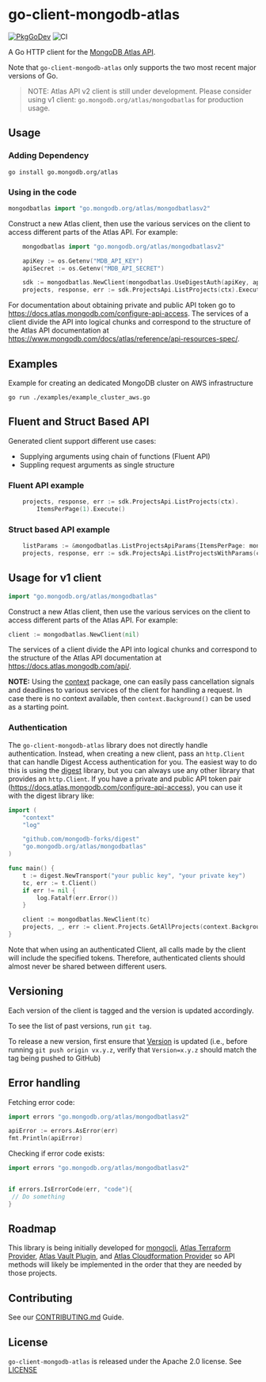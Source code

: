 # go-client-mongodb-atlas
[![PkgGoDev](https://pkg.go.dev/badge/go.mongodb.org/atlas)](https://pkg.go.dev/go.mongodb.org/atlas)
![CI](https://github.com/mongodb/go-client-mongodb-atlas/workflows/CI/badge.svg)

A Go HTTP client for the [MongoDB Atlas API](https://docs.atlas.mongodb.com/api/).

Note that `go-client-mongodb-atlas` only supports the two most recent major versions of Go.

> NOTE: Atlas API v2 client is still under development. 
> Please consider using v1 client: `go.mongodb.org/atlas/mongodbatlas` for production usage.


## Usage

### Adding Dependency

```
go install go.mongodb.org/atlas
```

### Using in the code

```go
mongodbatlas import "go.mongodb.org/atlas/mongodbatlasv2"
```

Construct a new Atlas client, then use the various services on the client to
access different parts of the Atlas API. For example:

```go
	mongodbatlas import "go.mongodb.org/atlas/mongodbatlasv2"

   	apiKey := os.Getenv("MDB_API_KEY")
	apiSecret := os.Getenv("MDB_API_SECRET")

	sdk := mongodbatlas.NewClient(mongodbatlas.UseDigestAuth(apiKey, apiSecret))
	projects, response, err := sdk.ProjectsApi.ListProjects(ctx).Execute()
```

For documentation about obtaining private and public API token go to
https://docs.atlas.mongodb.com/configure-api-access.
The services of a client divide the API into logical chunks and correspond to
the structure of the Atlas API documentation at
https://www.mongodb.com/docs/atlas/reference/api-resources-spec/.

## Examples

Example for creating an dedicated MongoDB cluster on AWS infrastructure

```
go run ./examples/example_cluster_aws.go
```

## Fluent and Struct Based API

Generated client support different use cases:
- Supplying arguments using chain of functions (Fluent API)
- Suppling request arguments as single structure

### Fluent API example

```go
    projects, response, err := sdk.ProjectsApi.ListProjects(ctx).
	    ItemsPerPage(1).Execute()
```  

### Struct based API example

```go
	listParams := &mongodbatlas.ListProjectsApiParams{ItemsPerPage: mongodbatlas.PtrInt32(1)}
	projects, response, err := sdk.ProjectsApi.ListProjectsWithParams(ctx, listParams).Execute()
```    

## Usage for v1 client

```go
import "go.mongodb.org/atlas/mongodbatlas"
```

Construct a new Atlas client, then use the various services on the client to
access different parts of the Atlas API. For example:

```go
client := mongodbatlas.NewClient(nil)
```

The services of a client divide the API into logical chunks and correspond to
the structure of the Atlas API documentation at
https://docs.atlas.mongodb.com/api/.

**NOTE:** Using the [context](https://godoc.org/context) package, one can easily
pass cancellation signals and deadlines to various services of the client for
handling a request. In case there is no context available, then `context.Background()`
can be used as a starting point.

### Authentication

The `go-client-mongodb-atlas` library does not directly handle authentication. Instead, when
creating a new client, pass an `http.Client` that can handle Digest Access authentication for
you. The easiest way to do this is using the [digest](https://github.com/mongodb-forks/digest)
library, but you can always use any other library that provides an `http.Client`.
If you have a private and public API token pair (https://docs.atlas.mongodb.com/configure-api-access),
you can use it with the digest library like:

```go
import (
    "context"
    "log"

    "github.com/mongodb-forks/digest"
    "go.mongodb.org/atlas/mongodbatlas"
)

func main() {
    t := digest.NewTransport("your public key", "your private key")
    tc, err := t.Client()
    if err != nil {
        log.Fatalf(err.Error())
    }

    client := mongodbatlas.NewClient(tc)
    projects, _, err := client.Projects.GetAllProjects(context.Background(), nil)
}
```

Note that when using an authenticated Client, all calls made by the client will
include the specified tokens. Therefore, authenticated clients should
almost never be shared between different users.

## Versioning

Each version of the client is tagged and the version is updated accordingly.

To see the list of past versions, run `git tag`.

To release a new version, first ensure that [Version](./mongodbatlas/mongodbatlas.go) is updated 
(i.e., before running `git push origin vx.y.z`, verify that `Version=x.y.z` should match the tag being pushed to GitHub)

## Error handling

Fetching error code:
```go
import errors "go.mongodb.org/atlas/mongodbatlasv2"

apiError := errors.AsError(err)
fmt.Println(apiError)
```

Checking if error code exists:
```go
import errors "go.mongodb.org/atlas/mongodbatlasv2"


if errors.IsErrorCode(err, "code"){
 // Do something
}
```

## Roadmap

This library is being initially developed for [mongocli](https://github.com/mongodb/mongocli),
[Atlas Terraform Provider](https://github.com/mongodb/terraform-provider-mongodbatlas), 
[Atlas Vault Plugin](https://github.com/hashicorp/vault-plugin-secrets-mongodbatlas), and 
[Atlas Cloudformation Provider](https://github.com/mongodb/mongodbatlas-cloudformation-resources)
so API methods will likely be implemented in the order that they are
needed by those projects.

## Contributing

See our [CONTRIBUTING.md](CONTRIBUTING.md) Guide.

## License

`go-client-mongodb-atlas` is released under the Apache 2.0 license. See [LICENSE](LICENSE)

